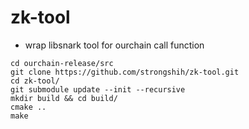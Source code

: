 # zk-tool

- wrap libsnark tool for ourchain call function

```
cd ourchain-release/src
git clone https://github.com/strongshih/zk-tool.git
cd zk-tool/
git submodule update --init --recursive
mkdir build && cd build/
cmake ..
make
```
